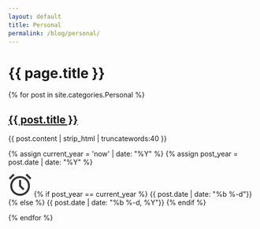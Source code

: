 ```yaml
---
layout: default
title: Personal
permalink: /blog/personal/
---
```


<h1>{{ page.title }}</h1>

{% for post in site.categories.Personal %}
  <section class="blog">
    <h2 class="custom-post-title"><a href="{{ post.url }}">{{ post.title }}</a></h2>
    <p class="custom-post-content">{{ post.content | strip_html | truncatewords:40 }}</p>
    {% assign current_year = 'now' | date: "%Y" %}
    {% assign post_year = post.date | date: "%Y" %}
    <p class="post-date"><img src="/assets/ikonate/clock.svg" class="blog-icon">
      {% if post_year == current_year %}
        {{ post.date | date: "%b %-d"}}
      {% else %}
        {{ post.date | date: "%b %-d, %Y"}}
      {% endif %}
    </p>
  </section>
{% endfor %}